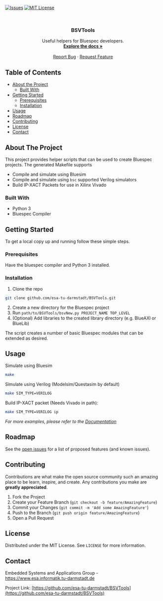 [![Issues][issues-shield]][issues-url]
[![MIT License][license-shield]][license-url]



<br />
<p align="center">
  <h3 align="center">BSVTools</h3>

  <p align="center">
    Useful helpers for Bluespec developers.
    <br />
    <a href="https://github.com/esa-tu-darmstadt/BSVTools/wiki"><strong>Explore the docs »</strong></a>
    <br />
    <br />
    <a href="https://github.com/esa-tu-darmstadt/BSVTools/issues">Report Bug</a>
    ·
    <a href="https://github.com/esa-tu-darmstadt/BSVTools/issues">Request Feature</a>
  </p>
</p>



<!-- TABLE OF CONTENTS -->
## Table of Contents

* [About the Project](#about-the-project)
  * [Built With](#built-with)
* [Getting Started](#getting-started)
  * [Prerequisites](#prerequisites)
  * [Installation](#installation)
* [Usage](#usage)
* [Roadmap](#roadmap)
* [Contributing](#contributing)
* [License](#license)
* [Contact](#contact)



<!-- ABOUT THE PROJECT -->
## About The Project

This project provides helper scripts that can be used to create Bluespec projects. The generated Makefile supports
  - Compile and simulate using Bluesim
  - Compile and simulate using `bsc` supported Verilog simulators
  - Build IP-XACT Packets for use in Xilinx Vivado



### Built With

* Python 3
* Bluespec Compiler


## Getting Started

To get a local copy up and running follow these simple steps.

### Prerequisites

Have the bluespec compiler and Python 3 installed.

### Installation

1. Clone the repo
```sh
git clone github.com/esa-tu-darmstadt/BSVTools.git
```
2. Create a new directory for the Bluespec project
3. Run `path/to/BSVTools/bsvNew.py PROJECT_NAME TOP_LEVEL`
4. (Optional) Add libraries to the created library directory (e.g. BlueAXI or BlueLib)

The script creates a number of basic Bluespec modules that can be extended as desired.


## Usage

Simulate using Bluesim

```sh
make
```

Simulate using Verilog (Modelsim/Questasim by default)

```sh
make SIM_TYPE=VERILOG
```

Build IP-XACT packet (Needs Vivado in path):

```sh
make SIM_TYPE=VERILOG ip
```

_For more examples, please refer to the [Documentation](https://github.com/esa-tu-darmstadt/BSVTools/wiki)_



<!-- ROADMAP -->
## Roadmap

See the [open issues](https://github.com/esa-tu-darmstadt/BSVTools/issues) for a list of proposed features (and known issues).



<!-- CONTRIBUTING -->
## Contributing

Contributions are what make the open source community such an amazing place to be learn, inspire, and create. Any contributions you make are **greatly appreciated**.

1. Fork the Project
2. Create your Feature Branch (`git checkout -b feature/AmazingFeature`)
3. Commit your Changes (`git commit -m 'Add some AmazingFeature'`)
4. Push to the Branch (`git push origin feature/AmazingFeature`)
5. Open a Pull Request



<!-- LICENSE -->
## License

Distributed under the MIT License. See `LICENSE` for more information.



<!-- CONTACT -->
## Contact

Embedded Systems and Applications Group - https://www.esa.informatik.tu-darmstadt.de

Project Link: [https://github.com/esa-tu-darmstadt/BSVTools](https://github.com/esa-tu-darmstadt/BSVTools)


<!-- MARKDOWN LINKS & IMAGES -->
<!-- https://www.markdownguide.org/basic-syntax/#reference-style-links -->
[issues-shield]: https://img.shields.io/github/issues/esa-tu-darmstadt/BSVTools.svg?style=flat-square
[issues-url]: https://github.com/esa-tu-darmstadt/BSVTools/issues
[license-shield]: https://img.shields.io/github/license/esa-tu-darmstadt/BSVTools.svg?style=flat-square
[license-url]: https://github.com/esa-tu-darmstadt/BSVTools/blob/master/LICENSE